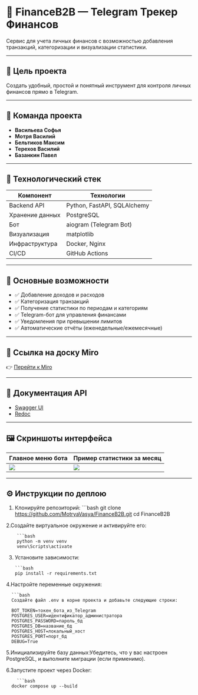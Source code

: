 # 💸 FinanceB2B — Telegram Трекер Финансов

Сервис для учета личных финансов с возможностью добавления транзакций, категоризации и визуализации статистики.

---

## 🚀 Цель проекта

Создать удобный, простой и понятный инструмент для контроля личных финансов прямо в Telegram.

---

## 👥 Команда проекта

- **Васильева Софья**  
- **Мотря Василий**  
- **Бельтиков Максим**  
- **Терехов Василий**  
- **Базанкин Павел**

---

## 🔧 Технологический стек

| Компонент        | Технологии                         |
|------------------|------------------------------------|
| Backend API      | Python, FastAPI, SQLAlchemy        |
| Хранение данных  | PostgreSQL                         |
| Бот              | aiogram (Telegram Bot)             |
| Визуализация     | matplotlib                         |
| Инфраструктура   | Docker, Nginx                      |
| CI/CD            | GitHub Actions                     |

---

## 🧠 Основные возможности

- ✅ Добавление доходов и расходов  
- ✅ Категоризация транзакций  
- ✅ Получение статистики по периодам и категориям  
- ✅ Telegram-бот для управления финансами  
- ✅ Уведомления при превышении лимитов  
- ✅ Автоматические отчёты (еженедельные/ежемесячные)

---

## 📍 Ссылка на доску Miro

👉 [Перейти к Miro](https://miro.com/app/board/uXjVIChNymM=/?share_link_id=154726940003)

---
## 📑 Документация API

- [Swagger UI](http://localhost/docs)  
- [Redoc](http://localhost/redoc)

---

## 🖼 Скриншоты интерфейса

| Главное меню бота            | Пример статистики за месяц      |
|------------------------------|----------------------------------|
| ![](тмтрио) | ![](crhbyy) |

---

## ⚙️ Инструкции по деплою

1. Клонируйте репозиторий:
        ```bash
        git clone https://github.com/MotryaVasya/FinanceB2B.git
        cd FinanceB2B
   
2.Создайте виртуальное окружение и активируйте его:

        ```bash
        python -m venv venv
        venv\Scripts\activate

3. Установите зависимости:
   
       ```bash
       pip install -r requirements.txt

4.Настройте переменные окружения:
   
      ```bash
      Создайте файл .env в корне проекта и добавьте следующие строки:
      
      BOT_TOKEN=токен_бота_из_Telegram
      POSTGRES_USER=идентификатор_администратора
      POSTGRES_PASSWORD=пароль_бд
      POSTGRES_DB=название_бд
      POSTGRES_HOST=локальный_хост
      POSTGRES_PORT=порт_бд
      DEBUG=True

5.Инициализируйте базу данных:Убедитесь, что у вас настроен PostgreSQL, и выполните миграции (если применимо).

6.Запустите проект через Docker:

        ```bash
      docker compose up --build
